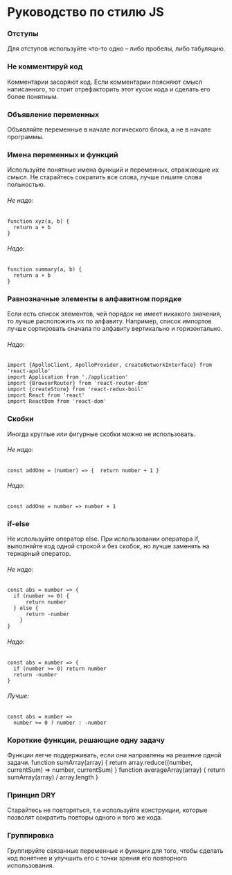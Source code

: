 # Руководство по стилю JS #
### Отступы ###
Для отступов используйте что-то одно – либо пробелы, либо табуляцию.
### Не комментируй код ###
Комментарии засоряют код. Если комментарии поясняют смысл написанного, то стоит отрефакторить этот кусок кода и сделать его более понятным.
### Объявление переменных ###
Объявляйте переменные в начале логического блока, а не в начале программы.
### Имена переменных и функций ###
Используйте понятные имена функций и переменных, отражающие их смысл. Не старайтесь сократить все слова, лучше пишите слова польностью.
###### Не надо: ######
    function xyz(a, b) {
      return a + b
    }
###### Надо: ######
    function summary(a, b) {
      return a + b
    }
### Равнозначные элементы в алфавитном порядке ###
Если есть список элементов, чей порядок не имеет никакого значения, то лучше расположить их по алфавиту. Например, список импортов лучше сортировать сначала по алфавиту вертикально и горизонтально.
###### Надо: ######
    import {ApolloClient, ApolloProvider, createNetworkInterface} from 'react-apollo'
    import Application from './application'
    import {BrowserRouter} from 'react-router-dom'
    import {createStore} from 'react-redux-boil'
    import React from 'react'
    import ReactDom from 'react-dom'
### Скобки ###
Иногда круглые или фигурные скобки можно не использовать.
###### Не надо: ######
    const addOne = (number) => {  return number + 1 }
###### Надо: ######
    const addOne = number => number + 1
### if-else ###
Не используйте оператор else.
При использовании оператора if, выполняйте код одной строкой и без скобок, но лучше заменять на тернарный оператор.
###### Не надо: ######
    const abs = number => {
      if (number >= 0) {
          return number
      } else {
          return -number
        }
    }
###### Надо: ######
    const abs = number => {
      if (number >= 0) return number
      return -number
    }
###### Лучше: ######
    const abs = number =>
      number >= 0 ? number : -number
### Короткие функции, решающие одну задачу ###
Функции легче поддерживать, если они направлены на решение одной задачи.
    function sumArray(array) {
      return array.reduce((number, currentSum) => number, currentSum)
    }
    function averageArray(array) {
      return sumArray(array) / array.length
    }
### Принцип DRY ###
Старайтесь не повторяться, т.е используйте конструкции, которые позволят сократить повторы одного и того же кода.
### Группировка ###
Группируйте связанные переменные и функции для того, чтобы сделать код понятнее и улучшить его с точки зрения его повторного использования.
